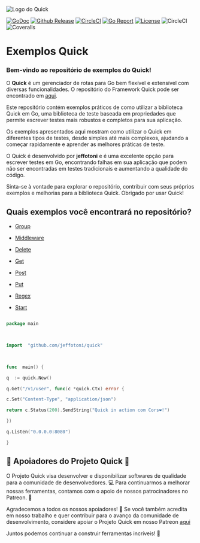 ![Logo do Quick](/Logo.png)

[![GoDoc](https://godoc.org/github.com/jeffotoni/quick?status.svg)](https://godoc.org/github.com/jeffotoni/quick) [![Github Release](https://img.shields.io/github/v/release/jeffotoni/quick?include_prereleases)](https://img.shields.io/github/v/release/jeffotoni/quick) [![CircleCI](https://dl.circleci.com/status-badge/img/gh/jeffotoni/quick/tree/main.svg?style=svg)](https://dl.circleci.com/status-badge/redirect/gh/jeffotoni/quick/tree/main) [![Go Report](https://goreportcard.com/badge/github.com/jeffotoni/quick)](https://goreportcard.com/badge/github.com/jeffotoni/quick) [![License](https://img.shields.io/github/license/jeffotoni/quick)](https://img.shields.io/github/license/jeffotoni/quick) ![CircleCI](https://img.shields.io/circleci/build/github/jeffotoni/quick/main) ![Coveralls](https://img.shields.io/coverallsCoverage/github/jeffotoni/quick)

# Exemplos Quick

  

### **Bem-vindo ao repositório de exemplos do Quick!**

  

O **Quick** é um gerenciador de rotas para Go bem flexível e extensível com diversas funcionalidades. O repositório do Framework Quick pode ser encontrado em [aqui](https://github.com/jeffotoni/quick).

  

Este repositório contém exemplos práticos de como utilizar a biblioteca Quick em Go, uma biblioteca de teste baseada em propriedades que permite escrever testes mais robustos e completos para sua aplicação.

  

Os exemplos apresentados aqui mostram como utilizar o Quick em diferentes tipos de testes, desde simples até mais complexos, ajudando a começar rapidamente e aprender as melhores práticas de teste.

  

O Quick é desenvolvido por **jeffotoni** e é uma excelente opção para escrever testes em Go, encontrando falhas em sua aplicação que podem não ser encontradas em testes tradicionais e aumentando a qualidade do código.

  

Sinta-se à vontade para explorar o repositório, contribuir com seus próprios exemplos e melhorias para a biblioteca Quick. Obrigado por usar Quick!

  

## Quais exemplos você encontrará no repositório?

  

* [Group](/group/)

* [Middleware](/middleware/)

* [Delete](quick.delete/)

* [Get](quick.get/)

* [Post](quick.post/)

* [Put](quick.put/)

* [Regex](quick.regex/)

* [Start](quick.start/)

  

```go

package main

  

import  "github.com/jeffotoni/quick"

  

func  main() {

q  := quick.New()

q.Get("/v1/user", func(c *quick.Ctx) error {

c.Set("Content-Type", "application/json")

return c.Status(200).SendString("Quick in action com Cors❤️!")

})

q.Listen("0.0.0.0:8080")

}
```

## 🚀 **Apoiadores do Projeto Quick** 🙏

O Projeto Quick visa desenvolver e disponibilizar softwares de qualidade para a comunidade de desenvolvedores. 💻 Para continuarmos a melhorar nossas ferramentas, contamos com o apoio de nossos patrocinadores no Patreon. 🤝

Agradecemos a todos os nossos apoiadores! 🙌 Se você também acredita em nosso trabalho e quer contribuir para o avanço da comunidade de desenvolvimento, considere apoiar o Projeto Quick em nosso Patreon [aqui](https://www.patreon.com/jeffotoni_quick)

Juntos podemos continuar a construir ferramentas incríveis! 🚀
